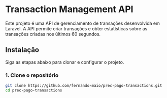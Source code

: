 # Transaction Management API

Este projeto é uma API de gerenciamento de transações desenvolvida em Laravel. A API permite criar transações e obter estatísticas sobre as transações criadas nos últimos 60 segundos.

## Instalação

Siga as etapas abaixo para clonar e configurar o projeto.

### 1. Clone o repositório

```bash
git clone https://github.com/fernando-maio/prec-pago-transactions.git
cd prec-pago-transactions


